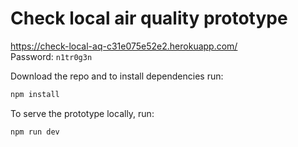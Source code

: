 # Check local air quality prototype

<https://check-local-aq-c31e075e52e2.herokuapp.com/>\
Password: `n1tr0g3n`


Download the repo and to install dependencies run:

```sh
npm install
```

To serve the prototype locally, run:

```sh
npm run dev
```
